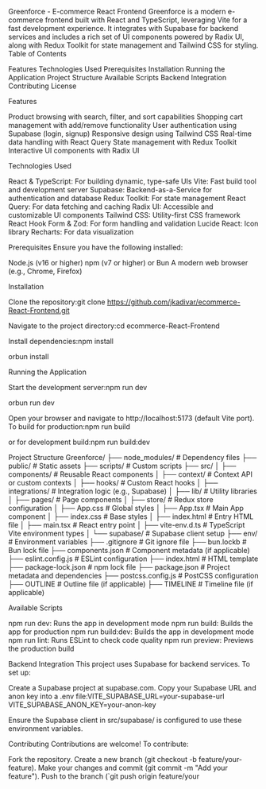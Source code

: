 Greenforce - E-commerce React Frontend
Greenforce is a modern e-commerce frontend built with React and TypeScript, leveraging Vite for a fast development experience. It integrates with Supabase for backend services and includes a rich set of UI components powered by Radix UI, along with Redux Toolkit for state management and Tailwind CSS for styling.
Table of Contents

Features
Technologies Used
Prerequisites
Installation
Running the Application
Project Structure
Available Scripts
Backend Integration
Contributing
License

Features

Product browsing with search, filter, and sort capabilities
Shopping cart management with add/remove functionality
User authentication using Supabase (login, signup)
Responsive design using Tailwind CSS
Real-time data handling with React Query
State management with Redux Toolkit
Interactive UI components with Radix UI

Technologies Used

React & TypeScript: For building dynamic, type-safe UIs
Vite: Fast build tool and development server
Supabase: Backend-as-a-Service for authentication and database
Redux Toolkit: For state management
React Query: For data fetching and caching
Radix UI: Accessible and customizable UI components
Tailwind CSS: Utility-first CSS framework
React Hook Form & Zod: For form handling and validation
Lucide React: Icon library
Recharts: For data visualization

Prerequisites
Ensure you have the following installed:

Node.js (v16 or higher)
npm (v7 or higher) or Bun
A modern web browser (e.g., Chrome, Firefox)

Installation

Clone the repository:git clone https://github.com/jkadivar/ecommerce-React-Frontend.git


Navigate to the project directory:cd ecommerce-React-Frontend


Install dependencies:npm install

orbun install



Running the Application

Start the development server:npm run dev

orbun run dev


Open your browser and navigate to http://localhost:5173 (default Vite port).
To build for production:npm run build

or for development build:npm run build:dev



Project Structure
Greenforce/
├── node_modules/           # Dependency files
├── public/                 # Static assets
├── scripts/                # Custom scripts
├── src/
│   ├── components/         # Reusable React components
│   ├── context/            # Context API or custom contexts
│   ├── hooks/              # Custom React hooks
│   ├── integrations/       # Integration logic (e.g., Supabase)
│   ├── lib/                # Utility libraries
│   ├── pages/              # Page components
│   ├── store/              # Redux store configuration
│   ├── App.css             # Global styles
│   ├── App.tsx             # Main App component
│   ├── index.css           # Base styles
│   ├── index.html          # Entry HTML file
│   ├── main.tsx            # React entry point
│   ├── vite-env.d.ts       # TypeScript Vite environment types
│   └── supabase/           # Supabase client setup
├── env/                    # Environment variables
├── .gitignore              # Git ignore file
├── bun.lockb               # Bun lock file
├── components.json         # Component metadata (if applicable)
├── eslint.config.js        # ESLint configuration
├── index.html              # HTML template
├── package-lock.json       # npm lock file
├── package.json            # Project metadata and dependencies
├── postcss.config.js       # PostCSS configuration
├── OUTLINE                 # Outline file (if applicable)
├── TIMELINE                # Timeline file (if applicable)

Available Scripts

npm run dev: Runs the app in development mode
npm run build: Builds the app for production
npm run build:dev: Builds the app in development mode
npm run lint: Runs ESLint to check code quality
npm run preview: Previews the production build

Backend Integration
This project uses Supabase for backend services. To set up:

Create a Supabase project at supabase.com.
Copy your Supabase URL and anon key into a .env file:VITE_SUPABASE_URL=your-supabase-url
VITE_SUPABASE_ANON_KEY=your-anon-key


Ensure the Supabase client in src/supabase/ is configured to use these environment variables.

Contributing
Contributions are welcome! To contribute:

Fork the repository.
Create a new branch (git checkout -b feature/your-feature).
Make your changes and commit (git commit -m "Add your feature").
Push to the branch (`git push origin feature/your

